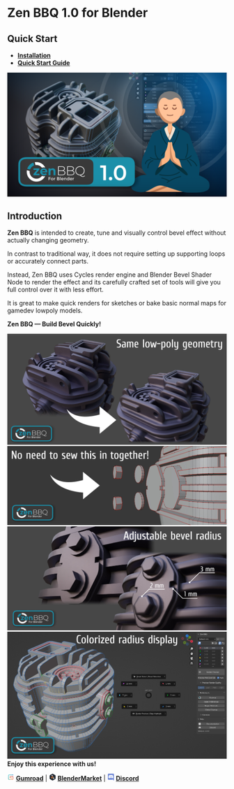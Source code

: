 # Zen BBQ 1.0 for Blender

## Quick Start

- [**Installation**](installation.md)
- [**Quick Start Guide**](quickstart.md)

![Intro Zen BBQ](img/IntroBBQ.png)
<!-- blank line -->
<!-- <div style="position: relative; width: 100%; height: 0; padding-bottom: 56.25%;">
<iframe width="1018" height="573" src="https://www.youtube.com/embed/iI1JWrOn2ys" title="YouTube video player" style="position: absolute; top: 0; left: 0; width: 100%; height: 100%;" allowfullscreen="" seamless="" frameborder="0"></iframe>
</div> -->
<!-- blank line -->

## Introduction

**Zen BBQ** is intended to create, tune and visually control bevel effect without actually changing geometry.

In contrast to traditional way, it does not require setting up supporting loops or accurately connect parts.

Instead, Zen BBQ uses Cycles render engine and Blender Bevel Shader Node to render the effect and its carefully crafted set of tools will give you full control over it with less effort.

It is great to make quick renders for sketches or bake basic normal maps for gamedev lowpoly models.

**Zen BBQ — Build Bevel Quickly!**


![Same Lowpoly Geometry](img/promo-images/Carburetor_Before_After.jpg)
<br />
![No need to sew together](img/promo-images/Carburetor_Nosew.jpg)
<br />
![Adjustable Bevel Radius](img/promo-images/Carburetor_Controllable_Radii.jpg)
<br />
![Colorized Edge Display](img/promo-images/Carburetor_Colorized_Display.jpg)
**Enjoy this experience with us!**

![Gumroad](img/icons/services/gumroad-16.png) [**Gumroad**](https://sergeytyapkin.gumroad.com/l/zenbbq) | ![BlenderMarket](img/icons/services/blendermarket-16.png) [**BlenderMarket**](https://www.blendermarket.com/products/zen-bbq) | ![Discord](img/icons/services/discord-16.png) [**Discord**](https://discord.gg/wGpFeME)
